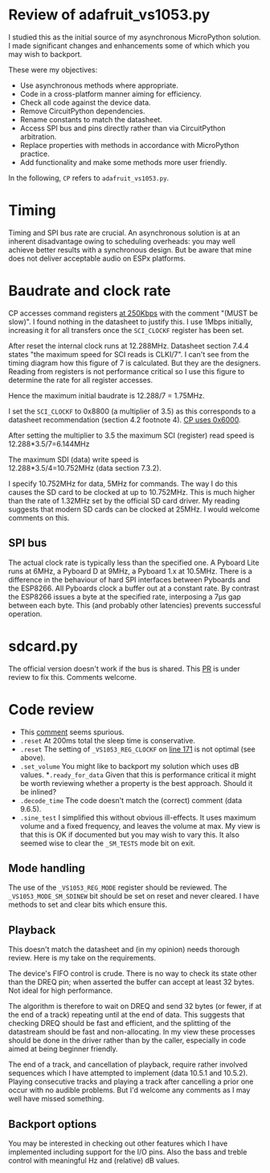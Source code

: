 # Review of adafruit_vs1053.py

I studied this as the initial source of my asynchronous MicroPython solution. I
made significant changes and enhancements some of which which you may wish to
backport.

These were my objectives:  
 * Use asynchronous methods where appropriate.
 * Code in a cross-platform manner aiming for efficiency.
 * Check all code against the device data.
 * Remove CircuitPython dependencies.
 * Rename constants to match the datasheet.
 * Access SPI bus and pins directly rather than via CircuitPython arbitration.
 * Replace properties with methods in accordance with MicroPython practice.
 * Add functionality and make some methods more user friendly.

In the following, `CP` refers to `adafruit_vs1053.py`.

# Timing

Timing and SPI bus rate are crucial. An asynchronous solution is at an inherent
disadvantage owing to scheduling overheads: you may well achieve better results
with a synchronous design. But be aware that mine does not deliver acceptable
audio on ESPx platforms.

# Baudrate and clock rate

CP accesses command registers
[at 250Kbps](https://github.com/adafruit/Adafruit_CircuitPython_VS1053/blob/0676a052d65a169ca15f42006c1f5f129634b0be/adafruit_vs1053.py#L69)
with the comment "(MUST be slow)". I found nothing in the datasheet to justify
this. I use 1Mbps initially, increasing it for all transfers once the
`SCI_CLOCKF` register has been set.

After reset the internal clock runs at 12.288MHz. Datasheet section 7.4.4
states "the maximum speed for SCI reads is CLKI/7". I can't see from the timing
diagram how this figure of 7 is calculated. But they are the designers. Reading
from registers is not performance critical so I use this figure to determine
the rate for all register accesses.

Hence the maximum initial baudrate is 12.288/7 = 1.75MHz.  

I set the `SCI_CLOCKF` to 0x8800 (a multiplier of 3.5) as this corresponds to a
datasheet recommendation (section 4.2 footnote 4).
[CP uses 0x6000](https://github.com/adafruit/Adafruit_CircuitPython_VS1053/blob/0676a052d65a169ca15f42006c1f5f129634b0be/adafruit_vs1053.py#L171).

After setting the multiplier to 3.5 the maximum SCI (register) read speed is  
12.288*3.5/7=6.144MHz  

The maximum SDI (data) write speed is  
12.288*3.5/4=10.752MHz (data section 7.3.2).

I specify 10.752MHz for data, 5MHz for commands. The way I do this causes the
SD card to be clocked at up to 10.752MHz. This is much higher than the rate of
1.32MHz set by the official SD card driver. My reading suggests that modern SD
cards can be clocked at 25MHz. I would welcome comments on this.

## SPI bus

The actual clock rate is typically less than the specified one. A Pyboard Lite
runs at 6MHz, a Pyboard D at 9MHz, a Pyboard 1.x at 10.5MHz. There is a
difference in the behaviour of hard SPI interfaces between Pyboards and the
ESP8266. All Pyboards clock a buffer out at a constant rate. By contrast the
ESP8266 issues a byte at the specified rate, interposing a 7μs gap between each
byte. This (and probably other latencies) prevents successful operation.

# sdcard.py

The official version doesn't work if the bus is shared. This
[PR](https://github.com/micropython/micropython/pull/6007) is under review to
fix this. Comments welcome.

# Code review

 * This
 [comment](https://github.com/adafruit/Adafruit_CircuitPython_VS1053/blob/0676a052d65a169ca15f42006c1f5f129634b0be/adafruit_vs1053.py#L147)
 seems spurious.
 * `.reset` At 200ms total the sleep time is conservative.
 * `.reset` The setting of `_VS1053_REG_CLOCKF` on
 [line 171](https://github.com/adafruit/Adafruit_CircuitPython_VS1053/blob/0676a052d65a169ca15f42006c1f5f129634b0be/adafruit_vs1053.py#L171)
 is not optimal (see above).
 * `.set_volume` You might like to backport my solution which uses dB values.
 *`.ready_for_data` Given that this is performance critical it might be worth
 reviewing whether a property is the best approach. Should it be inlined?
 * `.decode_time` The code doesn't match the (correct) comment (data 9.6.5).
 * `.sine_test` I simplified this without obvious ill-effects. It uses maximum
 volume and a fixed frequency, and leaves the volume at max. My view is that
 this is OK if documented but you may wish to vary this. It also seemed wise to
 clear the `_SM_TESTS` mode bit on exit.

## Mode handling

The use of the `_VS1053_REG_MODE` register should be reviewed. The
`_VS1053_MODE_SM_SDINEW` bit should be set on reset and never cleared. I have
methods to set and clear bits which ensure this.

## Playback

This doesn't match the datasheet and (in my opinion) needs thorough review.
Here is my take on the requirements.

The device's FIFO control is crude. There is no way to check its state other
than the DREQ pin; when asserted the buffer can accept at least 32 bytes. Not
ideal for high performance.

The algorithm is therefore to wait on DREQ and send 32 bytes (or fewer, if at
the end of a track) repeating until at the end of data. This suggests that
checking DREQ should be fast and efficient, and the splitting of the datastream
should be fast and non-allocating. In my view these processes should be done in
the driver rather than by the caller, especially in code aimed at being
beginner friendly.

The end of a track, and cancellation of playback, require rather involved
sequences which I have attempted to implement (data 10.5.1 and 10.5.2). Playing
consecutive tracks and playing a track after cancelling a prior one occur with
no audible problems. But I'd welcome any comments as I may well have missed
something.

## Backport options

You may be interested in checking out other features which I have implemented
including support for the I/O pins. Also the bass and treble control with
meaningful Hz and (relative) dB values.

